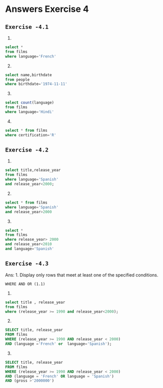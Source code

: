 # Answers Exercise 4
## `Exercise -4.1`

1. 
```sql
select *
from films
where language='French'
```
2. 
```sql
select name,birthdate
from people 
where birthdate='1974-11-11'
```
3. 
```sql
select count(language)
from films
where language='Hindi'
```
4. 
```sql
select * from films
where certification='R'
```

## `Exercise -4.2`

1. 
```sql
select title,release_year 
from films 
where language='Spanish'
and release_year<2000;
```
2. 
```sql
select * from films
where language='Spanish'
and release_year>2000
```
3. 
```sql
select * 
from films
where release_year> 2000 
and release_year<2010
and language='Spanish'
```
## `Exercise -4.3`

Ans: 1. Display only rows that meet at least one of the specified conditions.

`WHERE AND OR (1.1)`

1.
```sql
select title , release_year
from films
where (release_year >= 1990 and release_year<2000);
```
2.
```sql
SELECT title, release_year
FROM films
WHERE (release_year >= 1990 AND release_year < 2000)
AND (language ='French' or  language='Spanish');

```
3. 
```sql
SELECT title, release_year
FROM films
WHERE (release_year >= 1990 AND release_year < 2000)
AND (language = 'French' OR language = 'Spanish')
AND (gross >'2000000')
```

